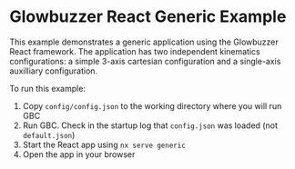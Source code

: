 # Glowbuzzer React Generic Example

This example demonstrates a generic application using the Glowbuzzer React framework. The application has two independent kinematics configurations: a simple 3-axis cartesian configuration and a single-axis auxilliary configuration.

To run this example:

1. Copy `config/config.json` to the working directory where you will run GBC
2. Run GBC. Check in the startup log that `config.json` was loaded (not `default.json`)
3. Start the React app using `nx serve generic`
4. Open the app in your browser 
